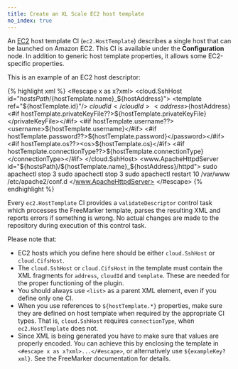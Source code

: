 ```yaml
---
title: Create an XL Scale EC2 host template
no_index: true
---
```


An [EC2](/xl-deploy/concept/xl-scale-ec2-plugin.html) host template CI (`ec2.HostTemplate`) describes a single host that can be launched on Amazon EC2. This CI is available under the **Configuration** node. In addition to generic host template properties, it allows some EC2-specific properties.

This is an example of an EC2 host descriptor:

{% highlight xml %}
<#escape x as x?xml>
  <list>
    <cloud.SshHost id="${hostsPath}/${hostTemplate.name}_${hostAddress}">
      <template ref="${hostTemplate.id}"/>
      <cloudId>${cloudId}</cloudId>
      <address>${hostAddress}</address>
      <#if hostTemplate.privateKeyFile??><privateKeyFile>${hostTemplate.privateKeyFile}</privateKeyFile></#if>
      <#if hostTemplate.username??><username>${hostTemplate.username}</username></#if>
      <#if hostTemplate.password??><password>${hostTemplate.password}</password></#if>
      <#if hostTemplate.os??><os>${hostTemplate.os}</os></#if>
      <#if hostTemplate.connectionType??><connectionType>${hostTemplate.connectionType}</connectionType></#if>
    </cloud.SshHost>
    <www.ApacheHttpdServer id="${hostsPath}/${hostTemplate.name}_${hostAddress}/httpd">
      <host ref="${hostsPath}/${hostTemplate.name}_${hostAddress}"/>
      <startCommand>sudo apachectl stop</startCommand>
      <startWaitTime>3</startWaitTime>
      <stopCommand>sudo apachectl stop</stopCommand>
      <stopWaitTime>3</stopWaitTime>
      <restartCommand>sudo apachectl restart</restartCommand>
      <restartWaitTime>10</restartWaitTime>
      <defaultDocumentRoot>/var/www</defaultDocumentRoot>
      <configurationFragmentDirectory>/etc/apache2/conf.d</configurationFragmentDirectory>
    </www.ApacheHttpdServer>
  </list>
</#escape>
{% endhighlight %}

Every `ec2.HostTemplate` CI provides a `validateDescriptor` control task which processes the FreeMarker template, parses the resulting XML and reports errors if something is wrong. No actual changes are made to the repository during execution of this control task.

Please note that:

* EC2 hosts which you define here should be either `cloud.SshHost` or `cloud.CifsHost`.
* The `cloud.SshHost` or `cloud.CifsHost` in the template must contain the XML fragments for `address`, `cloudId` and `template`. These are needed for the proper functioning of the plugin.
* You should always use `<list>` as a parent XML element, even if you define only one CI.
* When you use references to `${hostTemplate.*}` properties, make sure they are defined on host template when required by the appropriate CI types. That is, `cloud.SshHost` requires `connectionType`, when `ec2.HostTemplate` does not.
* Since XML is being generated you have to make sure that values are properly encoded. You can achieve this by enclosing the template in `<#escape x as x?xml>...</#escape>`, or alternatively use `${exampleKey?xml}`. See the FreeMarker documentation for details.

